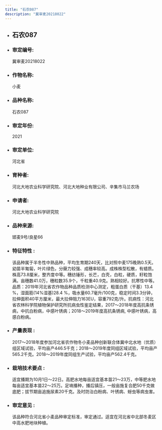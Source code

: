 ```yaml
---
title: "石农087"
description: "冀审麦20218022"
---
```

* ## 石农087
* ###  审定编号:  
   冀审麦20218022

*  ### 作物名称:  
   小麦

*   ###  品种名称: 
    石农087

*   ### 审定年份: 
    2021

*   ### 审定单位:  
    河北省

*   ### 育种者:  
    河北大地农业科学研究院、河北大地种业有限公司、辛集市马兰农场

*   ### 申请者:  
    河北大地农业科学研究院

*   ### 品种来源:  
    邯麦9号/良星66

*   ### 特征特性 : 
    该品种属于半冬性中熟品种，平均生育期240天，比对照中麦175晚熟0.5天。幼苗半匍匐，叶片绿色，分蘖力较强、成穗率较高。成株株型松散，有蜡质。株高73.8厘米，整齐度中等。穗纺锤形，长芒，白壳，白粒，硬质，籽粒饱满。亩穗数41.0万，穗粒数35.9个，千粒重40.9克。熟相较好。抗寒性中等。品质：2019年河北省农作物品种品质检测中心测定，粗蛋白质（干基）13.4 %，湿面筋(14%湿基)28.4 %，吸水量60.7毫升/100克，稳定时间3.3分钟，拉伸面积40平方厘米，最大拉伸阻力163EU，容重792克/升。抗病性：河北省农林科学院植物保护研究所抗病虫性鉴定结果，2017～2018年度高抗条锈病，中抗白粉病，中感叶锈病；2018～2019年度高抗条锈病, 中感叶锈病，高感白粉病。

*   ### 产量表现 : 
    2017～2018年度参加河北省农作物冬小麦品种创新联合体冀中北水地（优质）组区域试验，平均亩产446.5千克；2018～2019年度同组区域试验，平均亩产565.2千克。2018～2019年度同组生产试验，平均亩产562.4千克。

*   ### 栽培技术要点 : 
    适宜播期为10月1日～22日。高肥水地每亩适宜基本苗21～23万，中等肥水地每亩适宜基本苗22～25万。足墒播种，播后镇压，一般亩施复合肥50千克做底肥；拔节期亩追施尿素20千克。及时防治白粉病、叶锈病、蚜虫等病虫害。

*   ### 审定意见 : 
    该品种符合河北省小麦品种审定标准，审定通过。适宜在河北省中北部冬麦区中高水肥地块种植。
